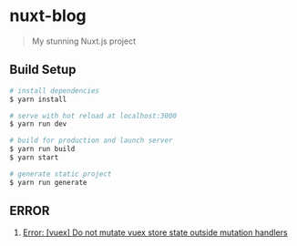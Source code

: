 # nuxt-blog

> My stunning Nuxt.js project

## Build Setup

```bash
# install dependencies
$ yarn install

# serve with hot reload at localhost:3000
$ yarn run dev

# build for production and launch server
$ yarn run build
$ yarn start

# generate static project
$ yarn run generate
```

## ERROR

1.  [Error: [vuex] Do not mutate vuex store state outside mutation handlers](https://github.com/nuxt/nuxt.js/issues/1917)

